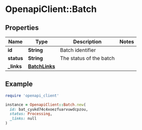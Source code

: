 # OpenapiClient::Batch

## Properties

| Name | Type | Description | Notes |
| ---- | ---- | ----------- | ----- |
| **id** | **String** | Batch identifier |  |
| **status** | **String** | The status of the batch |  |
| **_links** | [**BatchLinks**](BatchLinks.md) |  |  |

## Example

```ruby
require 'openapi_client'

instance = OpenapiClient::Batch.new(
  id: bat_cyukd74c4xoezfuarvuwdcpzou,
  status: Processing,
  _links: null
)
```

